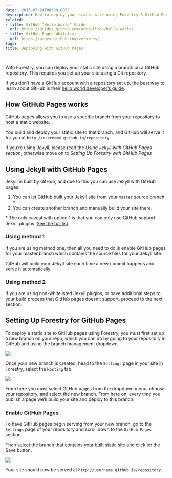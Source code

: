 ```yaml
---
date: '2013-07-24T00:00:00Z'
description: How to deploy your static site using Forestry & GitHub Pages
related:
- title: GitHub "Hello World" Guide
  url: https://guides.github.com/activities/hello-world/
- title: GitHub Pages Whitelist
  url: https://pages.github.com/versions/
tags: ''
title: Deploying with GitHub Pages

---
```

With Forestry, you can deploy your static site using a branch on a GitHub repository. This requires you set up your site using a Git repository.

If you don’t have a GitHub account with a repository set up, the best way to learn about GitHub is their [hello world developer’s guide][1].

## How GitHub Pages works
GitHub pages allows you to use a specific branch from your repository to host a static website.

You build and deploy your static site to that branch, and GitHub will serve it for you at `http://username.github.io/repository`.

If you’re using Jekyll, please read the *Using Jekyll with GitHub Pages section*, otherwise move on to *Setting Up Forestry with GitHub Pages*

## Using Jekyll with GitHub Pages
Jekyll is built by GitHub, and due to this you can use Jekyll with GitHub pages:

1. You can let GitHub built your Jekyll site from your `master` source branch \*
2. You can create another branch and manually build your site there.

\* The only caveat with option 1 is that you can only use GitHub support Jekyll plugins. [See the full list][2].

### Using method 1
If you are using method one, then all you need to do is enable GitHub pages for your master branch which contains the source files for your Jekyll site.

GitHub will build your Jekyll site each time a new commit happens and serve it automatically.

### Using method 2
If you are using non-whitelisted Jekyll plugins, or have additional steps to your build process that GitHub pages doesn’t support, proceed to the next section.

## Setting Up Forestry for GitHub Pages
To deploy a static site to GitHub pages using Forestry, you must first set up a new branch on your repo, which you can do by going to your repository in GitHub and using the branch management dropdown.

![](/docs/assets/images/github-gh-pages-settings.png)

Once your new branch is created, head to the `Settings` page in your site in Forestry, select the `Hosting` tab.

![](/docs/assets/images/forestry-gh-pages-settings.png)

From here you must select GitHub pages from the dropdown menu, choose your repository, and select the new branch. From here on, every time you publish a page we’ll build your site and deploy to this branch.

### Enable GitHub Pages
To have GitHub pages begin serving from your new branch, go to the `Settings` page of your repository and scroll down to the `GitHub Pages` section.
 
Then select the branch that contains your built static site and click on the Save button.

![](/docs/assets/images/branch-management.png)

Your site should now be served at `http://username.github.io/repository`.

[1]: https://guides.github.com/activities/hello-world/
[2]: https://pages.github.com/versions/
